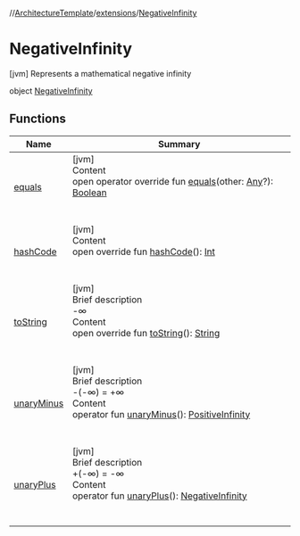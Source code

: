 //[ArchitectureTemplate](../../index.md)/[extensions](../index.md)/[NegativeInfinity](index.md)



# NegativeInfinity  
 [jvm] Represents a mathematical negative infinity  
  
object [NegativeInfinity](index.md)   


## Functions  
  
|  Name|  Summary| 
|---|---|
| [equals](https://kotlinlang.org/api/latest/jvm/stdlib/kotlin/-any/equals.html)| [jvm]  <br>Content  <br>open operator override fun [equals](https://kotlinlang.org/api/latest/jvm/stdlib/kotlin/-any/equals.html)(other: [Any](https://kotlinlang.org/api/latest/jvm/stdlib/kotlin/-any/index.html)?): [Boolean](https://kotlinlang.org/api/latest/jvm/stdlib/kotlin/-boolean/index.html)  <br><br><br>
| [hashCode](https://kotlinlang.org/api/latest/jvm/stdlib/kotlin/-any/hash-code.html)| [jvm]  <br>Content  <br>open override fun [hashCode](https://kotlinlang.org/api/latest/jvm/stdlib/kotlin/-any/hash-code.html)(): [Int](https://kotlinlang.org/api/latest/jvm/stdlib/kotlin/-int/index.html)  <br><br><br>
| [toString](to-string.md)| [jvm]  <br>Brief description  <br>-∞  <br>Content  <br>open override fun [toString](to-string.md)(): [String](https://kotlinlang.org/api/latest/jvm/stdlib/kotlin/-string/index.html)  <br><br><br>
| [unaryMinus](unary-minus.md)| [jvm]  <br>Brief description  <br>-(-∞) = +∞  <br>Content  <br>operator fun [unaryMinus](unary-minus.md)(): [PositiveInfinity](../-positive-infinity/index.md)  <br><br><br>
| [unaryPlus](unary-plus.md)| [jvm]  <br>Brief description  <br>+(-∞) = -∞  <br>Content  <br>operator fun [unaryPlus](unary-plus.md)(): [NegativeInfinity](index.md)  <br><br><br>

